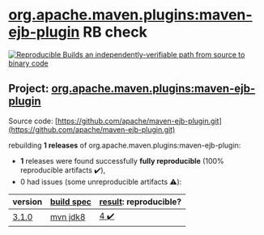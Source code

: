 [org.apache.maven.plugins:maven-ejb-plugin](https://search.maven.org/artifact/org.apache.maven.plugins/maven-ejb-plugin/) RB check
=======

[![Reproducible Builds](https://reproducible-builds.org/images/logos/rb.svg) an independently-verifiable path from source to binary code](https://reproducible-builds.org/)

## Project: [org.apache.maven.plugins:maven-ejb-plugin](https://search.maven.org/artifact/org.apache.maven.plugins/maven-ejb-plugin/)

Source code: [https://github.com/apache/maven-ejb-plugin.git](https://github.com/apache/maven-ejb-plugin.git)

rebuilding **1 releases** of org.apache.maven.plugins:maven-ejb-plugin:
- **1** releases were found successfully **fully reproducible** (100% reproducible artifacts :heavy_check_mark:),
- 0 had issues (some unreproducible artifacts :warning:):

| version | [build spec](BUILDSPEC.md) | [result](https://reproducible-builds.org/docs/jvm/): reproducible? |
| -- | --------- | ------ |
| [3.1.0](https://search.maven.org/artifact/org.apache.maven.plugins/maven-ejb-plugin/3.1.0/pom) | [mvn jdk8](maven-ejb-plugin-3.1.0.buildspec) | [4 :heavy_check_mark: ](maven-ejb-plugin-3.1.0.buildcompare) |
